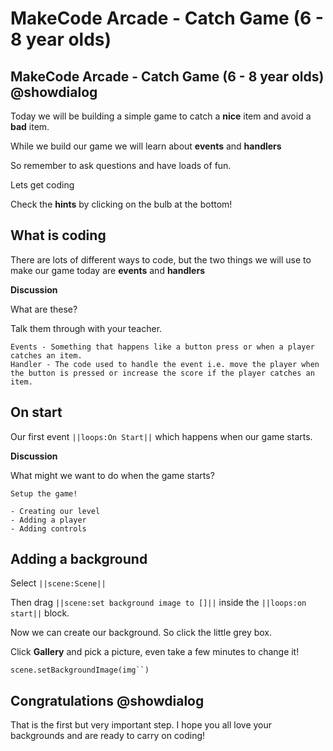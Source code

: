 # MakeCode Arcade - Catch Game (6 - 8 year olds)

## MakeCode Arcade - Catch Game (6 - 8 year olds) @showdialog

Today we will be building a simple game to catch a **nice** item and avoid a **bad** item.

While we build our game we will learn about **events** and **handlers**

So remember to ask questions and have loads of fun.

Lets get coding

Check the **hints** by clicking on the bulb at the bottom!

## What is coding

There are lots of different ways to code, but the two things we will use to make our game today are **events** and **handlers**

**Discussion**

What are these?

Talk them through with your teacher.

```
Events - Something that happens like a button press or when a player catches an item.
Handler - The code used to handle the event i.e. move the player when the button is pressed or increase the score if the player catches an item.
```

## On start

Our first event ``||loops:On Start||`` which happens when our game starts.

**Discussion**

What might we want to do when the game starts?

```
Setup the game!

- Creating our level
- Adding a player
- Adding controls
```

## Adding a background

Select ``||scene:Scene||``

Then drag ``||scene:set background image to []||`` inside the ``||loops:on start||`` block.

Now we can create our background. So click the little grey box.

Click **Gallery** and pick a picture, even take a few minutes to change it!

```blocks
scene.setBackgroundImage(img``)
```

## Congratulations @showdialog

That is the first but very important step. I hope you all love your backgrounds and are ready to carry on coding!
